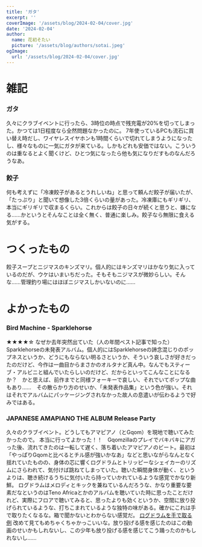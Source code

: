 ```yaml
---
title: 'ガタ'
excerpt: ''
coverImage: '/assets/blog/2024-02-04/cover.jpg'
date: '2024-02-04'
author:
  name: 花初そたい
  picture: '/assets/blog/authors/sotai.jpeg'
ogImage:
  url: '/assets/blog/2024-02-04/cover.jpg'
---
```

# 雑記
### ガタ
久々にクラブイベントに行ったら、3時位の時点で残充電が20%を切ってしまった。かつては1日程度なら全然問題なかったのに。
7年使っているPCも流石に買い替え時だし、ワイヤレスイヤホンも1時間くらいで切れてしまうようになったし、様々なものに一気にガタが来ている。しかもどれも安価ではない。こういうのは重なるとよく聞くけど、ひとつ気になったら他も気になりだすものなんだろうなあ。

### 餃子
何も考えずに「冷凍餃子があるとうれしいね」と思って頼んだ餃子が届いたが、「たっぷり」と聞いて想像した3倍くらいの量があった。冷凍庫にもギリギリ、本当にギリギリで収まるくらい。これからは餃子の日々が続くと思うと、嫌になる……かというとそんなことは全く無く、普通に楽しみ。餃子なら無限に食える気がする。

# つくったもの
餃子スープとニジマスのキンズマリ。個人的にはキンズマリはかなり気に入っているのだが、ウケはいまいちだった。そもそもニジマスが微妙らしい。そんな……管理釣り場にはほぼニジマスしかいないのに……

# よかったもの
### Bird Machine - Sparklehorse
★★★★☆
なぜか去年突然出ていた（人の年間ベスト記事で知った）Sparklehorseの未発表アルバム。個人的にはSparklehorseの諦念混じりのポップネスというか、どうにもならない明るさというか、そういう哀しさが好きだったのだけど、今作は一曲目からまさかのオルタナど真ん中。なんでもスティーブ・アルビニと組んでいたらしいのだけど、だからといってこんなことになるか？　かと思えば、前作までと同様フォーキーで哀しい、それでいてポップな曲もあり……　その散らかり方のせいか、「未発表作品集」という色が強い。それはそれでアルバムにパッケージングされなかった故人の息遣いが伝わるようで好みではある。

### JAPANESE AMAPIANO THE ALBUM Release Party
久々のクラブイベント。どうしてもアマピアノ（とGqom）を現地で聴いてみたかったので。
本当に行ってよかった！！　Gqomzillaのプレイでバキバキにアガった後、流れてきたのは一転して遅く、落ち着いたアマピアノのビート。最初は「やっぱりGqomと比べるとチル感が強いかなあ」などと思いながらなんとなく揺れていたものの、身体の芯に響くログドラムとトリッピーなシェイカーのリズムにさらわれて、気付けば跳ねてしまっていた。聴いた瞬間身体が動く、というよりは、聴き続けるうちに気付いたら持っていかれているような感覚でかなり新鮮。
ログドラムはメロディとキックを兼ねているんだろうな、かなり重要な要素だなというのはTeno Africaとかのアルバムを聴いていた時に思ったことだけれど、実際にフロアで聴いてみると、思ったよりも効くというか、空間に放り投げられているような、打ちこまれているような独特の味がある。確かにこれは手で取りたくなるな。箱で聞かないとわからない感覚だ。
[ログドラムを手で取る例](https://x.com/tusaouIes/status/1752349303723442411?s=20)
改めて見てもめちゃくちゃかっこいいな。放り投げる感を感じたのはこの動画のせいかもしれないし、この少年も放り投げる感を感じてこう踊ったのかもしれないし……